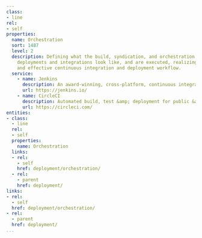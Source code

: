 ```yaml
---
class:
- line
rel:
- self
properties:
  name: Orchestration
  sort: 1487
  level: 2
  description: Defining what the build, syndication, and orchestration of service
    deployments and integrations look like, and are executed, realizing a more organized
    and effective continuous integration and deployment workflow.
  service:
    - name: Jenkins
      description: An award-winning, cross-platform, continuous integration and continuous delivery application.
      url: https://jenkins.io/  
    - name: CircleCI
      description: Automated build, test &amp; deployment for public &amp; private projects.
      url: https://circleci.com/        
entities:
- class:
  - line
  rel:
  - self
  properties:
    name: Orchestration
  links:
  - rel:
    - self
    href: deployment/orchestration/
  - rel:
    - parent
    href: deployment/
links:
- rel:
  - self
  href: deployment/orchestration/
- rel:
  - parent
  href: deployment/
...
```


